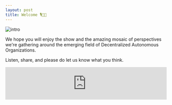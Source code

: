 ```yaml
---
layout: post
title: Welcome 🎙️👋😊
---
```


![intro](/assets/images/DAOcast_looped.gif)

We hope you will enjoy the show and the amazing mosaic of perspectives we're gathering around the emerging field of Decentralized Autonomous Organizations.

Listen, share, and please do let us know what you think.

<iframe src="https://anchor.fm/daocast/embed/episodes/DAOcast-Introduction-e2e485" height="102px" width="100%" frameborder="0" scrolling="no"></iframe>
